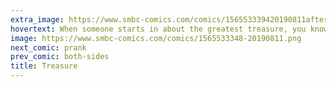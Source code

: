 ```yaml
---
extra_image: https://www.smbc-comics.com/comics/156553339420190811after.png
hovertext: When someone starts in about the greatest treasure, you know you're about to be screwed.
image: https://www.smbc-comics.com/comics/1565533348-20190811.png
next_comic: prank
prev_comic: both-sides
title: Treasure
---
```


